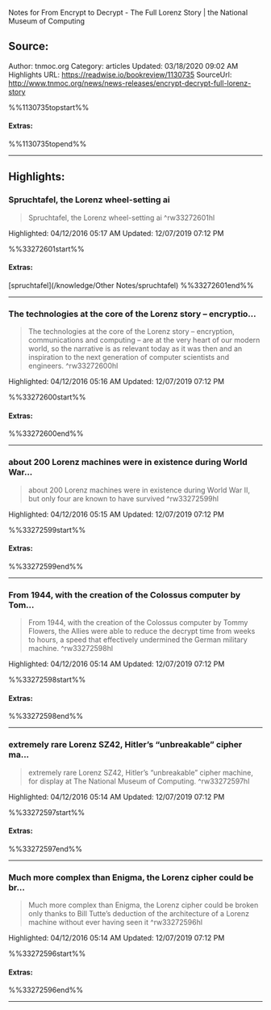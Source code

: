 Notes for From Encrypt to Decrypt - The Full Lorenz Story | the National Museum of Computing

## Source:
Author: tnmoc.org
Category: articles
Updated: 03/18/2020 09:02 AM
Highlights URL: https://readwise.io/bookreview/1130735
SourceUrl: http://www.tnmoc.org/news/news-releases/encrypt-decrypt-full-lorenz-story

%%1130735topstart%%
#### Extras:

%%1130735topend%%


 
-----
 ## Highlights:

### Spruchtafel, the Lorenz wheel-setting ai
>Spruchtafel, the Lorenz wheel-setting ai ^rw33272601hl


Highlighted: 04/12/2016 05:17 AM
Updated: 12/07/2019 07:12 PM

%%33272601start%%
#### Extras:
[spruchtafel](/knowledge/Other Notes/spruchtafel)
%%33272601end%%



------

### The technologies at the core of the Lorenz story – encryptio...
>The technologies at the core of the Lorenz story – encryption, communications and computing – are at the very heart of our modern world, so the narrative is as relevant today as it was then and an inspiration to the next generation of computer scientists and engineers. ^rw33272600hl


Highlighted: 04/12/2016 05:16 AM
Updated: 12/07/2019 07:12 PM

%%33272600start%%
#### Extras:

%%33272600end%%



------

### about 200 Lorenz machines were in existence during World War...
>about 200 Lorenz machines were in existence during World War II, but only four are known to have survived ^rw33272599hl


Highlighted: 04/12/2016 05:15 AM
Updated: 12/07/2019 07:12 PM

%%33272599start%%
#### Extras:

%%33272599end%%



------

### From 1944, with the creation of the Colossus computer by Tom...
>From 1944, with the creation of the Colossus computer by Tommy Flowers, the Allies were able to reduce the decrypt time from weeks to hours, a speed that effectively undermined the German military machine. ^rw33272598hl


Highlighted: 04/12/2016 05:14 AM
Updated: 12/07/2019 07:12 PM

%%33272598start%%
#### Extras:

%%33272598end%%



------

### extremely rare Lorenz SZ42, Hitler’s “unbreakable” cipher ma...
>extremely rare Lorenz SZ42, Hitler’s “unbreakable” cipher machine, for display at The National Museum of Computing. ^rw33272597hl


Highlighted: 04/12/2016 05:14 AM
Updated: 12/07/2019 07:12 PM

%%33272597start%%
#### Extras:

%%33272597end%%



------

### Much more complex than Enigma, the Lorenz cipher could be br...
>Much more complex than Enigma, the Lorenz cipher could be broken only thanks to Bill Tutte’s deduction of the architecture of a Lorenz machine without ever having seen it ^rw33272596hl


Highlighted: 04/12/2016 05:14 AM
Updated: 12/07/2019 07:12 PM

%%33272596start%%
#### Extras:

%%33272596end%%



------

